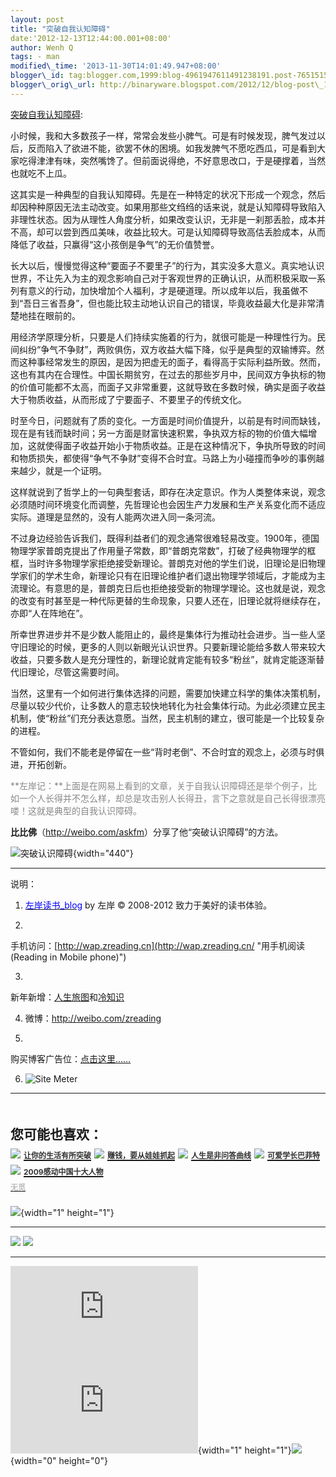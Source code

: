 ```yaml
--- 
layout: post 
title: "突破自我认知障碍" 
date:'2012-12-13T12:44:00.001+08:00' 
author: Wenh Q
tags: - man
modified\_time: '2013-11-30T14:01:49.947+08:00' 
blogger\_id: tag:blogger.com,1999:blog-4961947611491238191.post-7651515443018694975
blogger\_orig\_url: http://binaryware.blogspot.com/2012/12/blog-post\_12.html
---
```

[突破自我认知障碍](http://zreading.cn.feedsportal.com/c/35042/f/647833/s/2689f83d/l/0L0Szreading0Bcn0Carchives0C34760Bhtml/story01.htm):

小时候，我和大多数孩子一样，常常会发些小脾气。可是有时候发现，脾气发过以后，反而陷入了欲进不能，欲罢不休的困境。如我发脾气不愿吃西瓜，可是看到大家吃得津津有味，突然嘴馋了。但前面说得绝，不好意思改口，于是硬撑着，当然也就吃不上瓜。

这其实是一种典型的自我认知障碍。先是在一种特定的状况下形成一个观念，然后却因种种原因无法主动改变。如果用那些文绉绉的话来说，就是认知障碍导致陷入非理性状态。因为从理性人角度分析，如果改变认识，无非是一刹那丢脸，成本并不高，却可以尝到西瓜美味，收益比较大。可是认知障碍导致高估丢脸成本，从而降低了收益，只赢得“这小孩倒是争气”的无价值赞誉。

长大以后，慢慢觉得这种“要面子不要里子”的行为，其实没多大意义。真实地认识世界，不让先入为主的观念影响自己对于客观世界的正确认识，从而积极采取一系列有意义的行动，加快增加个人福利，才是硬道理。所以成年以后，我虽做不到“吾日三省吾身”，但也能比较主动地认识自己的错误，毕竟收益最大化是非常清楚地挂在眼前的。

用经济学原理分析，只要是人们持续实施着的行为，就很可能是一种理性行为。民间纠纷“争气不争财”，两败俱伤，双方收益大幅下降，似乎是典型的双输博弈。然而这种事经常发生的原因，是因为把虚无的面子，看得高于实际利益所致。然而，这也有其内在合理性。中国长期贫穷，在过去的那些岁月中，民间双方争执标的物的价值可能都不太高，而面子又非常重要，这就导致在多数时候，确实是面子收益大于物质收益，从而形成了宁要面子、不要里子的传统文化。

时至今日，问题就有了质的变化。一方面是时间价值提升，以前是有时间而缺钱，现在是有钱而缺时间；另一方面是财富快速积累，争执双方标的物的价值大幅增加，这就使得面子收益开始小于物质收益。正是在这种情况下，争执所导致的时间和物质损失，都使得“争气不争财”变得不合时宜。马路上为小碰撞而争吵的事例越来越少，就是一个证明。

这样就说到了哲学上的一句典型套话，即存在决定意识。作为人类整体来说，观念必须随时间环境变化而调整，先哲理论也会因生产力发展和生产关系变化而不适应实际。道理是显然的，没有人能两次进入同一条河流。

不过身边经验告诉我们，既得利益者们的观念通常很难轻易改变。1900年，德国物理学家普朗克提出了作用量子常数，即“普朗克常数”，打破了经典物理学的框框，当时许多物理学家拒绝接受新理论。普朗克对他的学生们说，旧理论是旧物理学家们的学术生命，新理论只有在旧理论维护者们退出物理学领域后，才能成为主流理论。有意思的是，普朗克日后也拒绝接受新的物理学理论。这也就是说，观念的改变有时甚至是一种代际更替的生命现象，只要人还在，旧理论就将继续存在，亦即“人在阵地在”。

所幸世界进步并不是少数人能阻止的，最终是集体行为推动社会进步。当一些人坚守旧理论的时候，更多的人则以新眼光认识世界。只要新理论能给多数人带来较大收益，只要多数人是充分理性的，新理论就肯定能有较多“粉丝”，就肯定能逐渐替代旧理论，尽管这需要时间。

当然，这里有一个如何进行集体选择的问题，需要加快建立科学的集体决策机制，尽量以较少代价，让多数人的意志较快地转化为社会集体行动。为此必须建立民主机制，使“粉丝”们充分表达意愿。当然，民主机制的建立，很可能是一个比较复杂的进程。

不管如何，我们不能老是停留在一些“背时老倒”、不合时宜的观念上，必须与时俱进，开拓创新。



<span
style="color: #888888;">**左岸记：**上面是在网易上看到的文章，关于自我认识障碍还是举个例子，比如一个人长得并不怎么样，却总是攻击别人长得丑，言下之意就是自己长得很漂亮喽！这就是典型的自我认识障碍。</span>

**比比佛**（<http://weibo.com/askfm>）分享了他“突破认识障碍”的方法。

![突破认识障碍](http://ww2.sinaimg.cn/bmiddle/70cf216cjw1dznw7undy8j.jpg){width="440"}


------------------------------------------------------------------------

说明：

1. [<span
style="color: blue;">左岸读书\_blog</span>](http://zreading.cn/) by 左岸
© 2008-2012 致力于美好的读书体验。

2.
手机访问：[http://wap.zreading.cn](http://wap.zreading.cn/ "用手机阅读(Reading in Mobile phone)")

3.
新年新增：[人生旅图](http://www.zreading.net/ "人生旅图")和[冷知识](http://www.zreading.net/lenzhishi "冷知识")

4. 微博：<http://weibo.com/zreading>

5.
购买博客广告位：[点击这里……](http://www.zreading.cn/about#ad "看了会心动!")

6. ![Site Meter](http://s12.sitemeter.com/meter.asp?site=s12zxfclz)

  ---------------------------------------------------------------------------------------------------------------------------------------------------------------------------------------------------------------------------------------------------------------------------------------------------------------------------------
  **<span style="display: block!important; padding: 20px 0 5px!important;">您可能也喜欢：</span>**
  ![](http://static.wumii.cn/images/widget/widget_solidPoint.gif) [<span style="color: #333333; font-size: 12px!important; line-height: 1.65em;">让你的生活有所突破</span>](http://app.wumii.com/ext/redirect?url=http%3A%2F%2Fwww.zreading.cn%2Farchives%2F553.html&from=http%3A%2F%2Fwww.zreading.cn%2Farchives%2F3476.html)
  ![](http://static.wumii.cn/images/widget/widget_solidPoint.gif) [<span style="color: #333333; font-size: 12px!important; line-height: 1.65em;">赚钱，要从娃娃抓起</span>](http://app.wumii.com/ext/redirect?url=http%3A%2F%2Fwww.zreading.cn%2Farchives%2F1735.html&from=http%3A%2F%2Fwww.zreading.cn%2Farchives%2F3476.html)
  ![](http://static.wumii.cn/images/widget/widget_solidPoint.gif) [<span style="color: #333333; font-size: 12px!important; line-height: 1.65em;">人生是非问答曲线</span>](http://app.wumii.com/ext/redirect?url=http%3A%2F%2Fwww.zreading.cn%2Farchives%2F2076.html&from=http%3A%2F%2Fwww.zreading.cn%2Farchives%2F3476.html)
  ![](http://static.wumii.cn/images/widget/widget_solidPoint.gif) [<span style="color: #333333; font-size: 12px!important; line-height: 1.65em;">可爱学长巴菲特</span>](http://app.wumii.com/ext/redirect?url=http%3A%2F%2Fwww.zreading.cn%2Farchives%2F1517.html&from=http%3A%2F%2Fwww.zreading.cn%2Farchives%2F3476.html)
  ![](http://static.wumii.cn/images/widget/widget_solidPoint.gif) [<span style="color: #333333; font-size: 12px!important; line-height: 1.65em;">2009感动中国十大人物</span>](http://app.wumii.com/ext/redirect?url=http%3A%2F%2Fwww.zreading.cn%2Farchives%2F1719.html&from=http%3A%2F%2Fwww.zreading.cn%2Farchives%2F3476.html)
  [<span style="color: #bbbbbb; display: block!important; font-family: arial!important; font-size: 12px!important; padding: 5px 0!important;">无觅</span>](http://www.wumii.com/widget/relatedItems "无觅相关文章插件")
  ---------------------------------------------------------------------------------------------------------------------------------------------------------------------------------------------------------------------------------------------------------------------------------------------------------------------------------

![](http://zreading.cn.feedsportal.com/c/35042/f/647833/s/2689f83d/mf.gif){width="1"
height="1"}

<div>

  ------------------------------------------------------------------------------------------------------------------------------------------------------------------------------------------------------------------------------------------------------------ -----------------------------------------------------------------------------------------------------------------------------------------------------------------------------------------------------------------------------------------------
  [![](http://res3.feedsportal.com/images/emailthis2.gif)](http://share.feedsportal.com/viral/sendEmail.cfm?lang=en&title=%E7%AA%81%E7%A0%B4%E8%87%AA%E6%88%91%E8%AE%A4%E7%9F%A5%E9%9A%9C%E7%A2%8D&link=http%3A%2F%2Fwww.zreading.cn%2Farchives%2F3476.html)   [![](http://res3.feedsportal.com/images/bookmark.gif)](http://res.feedsportal.com/viral/bookmark.cfm?title=%E7%AA%81%E7%A0%B4%E8%87%AA%E6%88%91%E8%AE%A4%E7%9F%A5%E9%9A%9C%E7%A2%8D&link=http%3A%2F%2Fwww.zreading.cn%2Farchives%2F3476.html)
  ------------------------------------------------------------------------------------------------------------------------------------------------------------------------------------------------------------------------------------------------------------ -----------------------------------------------------------------------------------------------------------------------------------------------------------------------------------------------------------------------------------------------

</div>





[![](http://da.feedsportal.com/r/151883331327/u/0/f/647833/c/35042/s/2689f83d/a2.img)](http://da.feedsportal.com/r/151883331327/u/0/f/647833/c/35042/s/2689f83d/a2.htm)![](http://pi.feedsportal.com/r/151883331327/u/0/f/647833/c/35042/s/2689f83d/a2t.img){width="1"
height="1"}![](http://www1.feedsky.com/t1/700614606/clzzxf/feedsky/s.gif?r=http://zreading.cn.feedsportal.com/c/35042/f/647833/s/2689f83d/l/0L0Szreading0Bcn0Carchives0C34760Bhtml/story01.htm){width="0"
height="0"}
